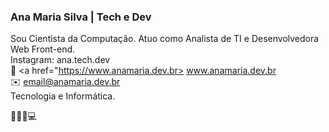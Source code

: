 ### Ana Maria Silva | Tech e Dev
Sou Cientista da Computação. 
Atuo como Analista de TI e Desenvolvedora Web Front-end.<br>
Instagram: ana.tech.dev<br>
🔗 <a href="https://www.anamaria.dev.br> www.anamaria.dev.br</a><br>
✉️ email@anamaria.dev.br<br>
Tecnologia e Informática.<br>

👩🏽‍💻💻

<!--
**anamariasilva/anamariasilva** is a ✨ _special_ ✨ repository because its `README.md` (this file) appears on your GitHub profile.

Here are some ideas to get you started:

- 🔭 I’m currently working on ...
- 🌱 I’m currently learning ...
- 👯 I’m looking to collaborate on ...
- 🤔 I’m looking for help with ...
- 💬 Ask me about ...
- 📫 How to reach me: ...
- 😄 Pronouns: ...
- ⚡ Fun fact: ...
-->

